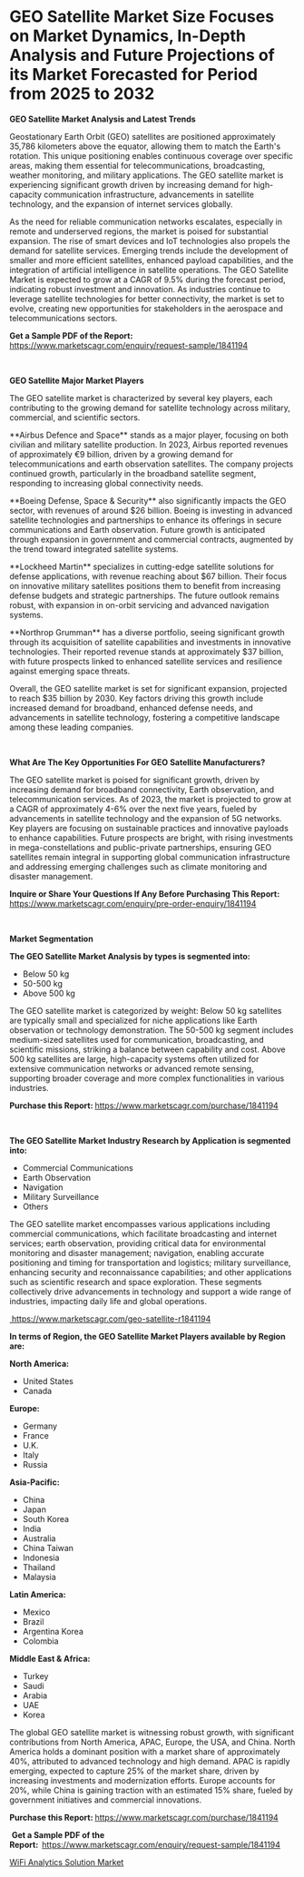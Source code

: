 <p><h1>GEO Satellite Market Size Focuses on Market Dynamics, In-Depth Analysis and Future Projections of its Market Forecasted for Period from 2025 to 2032</h1></p><p><strong>GEO Satellite Market Analysis and Latest Trends</strong></p>
<p><p>Geostationary Earth Orbit (GEO) satellites are positioned approximately 35,786 kilometers above the equator, allowing them to match the Earth's rotation. This unique positioning enables continuous coverage over specific areas, making them essential for telecommunications, broadcasting, weather monitoring, and military applications. The GEO satellite market is experiencing significant growth driven by increasing demand for high-capacity communication infrastructure, advancements in satellite technology, and the expansion of internet services globally.</p><p>As the need for reliable communication networks escalates, especially in remote and underserved regions, the market is poised for substantial expansion. The rise of smart devices and IoT technologies also propels the demand for satellite services. Emerging trends include the development of smaller and more efficient satellites, enhanced payload capabilities, and the integration of artificial intelligence in satellite operations. The GEO Satellite Market is expected to grow at a CAGR of 9.5% during the forecast period, indicating robust investment and innovation. As industries continue to leverage satellite technologies for better connectivity, the market is set to evolve, creating new opportunities for stakeholders in the aerospace and telecommunications sectors.</p></p>
<p><strong>Get a Sample PDF of the Report:&nbsp;</strong> <a href="https://www.marketscagr.com/enquiry/request-sample/1841194?utm_campaign=3221&utm_medium=2&utm_source=Github&utm_content=ia&utm_term=08042025&utm_id=geo-satellite">https://www.marketscagr.com/enquiry/request-sample/1841194</a></p>
<p>&nbsp;</p>
<p><strong>GEO Satellite Major Market Players</strong></p>
<p><p>The GEO satellite market is characterized by several key players, each contributing to the growing demand for satellite technology across military, commercial, and scientific sectors.</p><p>**Airbus Defence and Space** stands as a major player, focusing on both civilian and military satellite production. In 2023, Airbus reported revenues of approximately €9 billion, driven by a growing demand for telecommunications and earth observation satellites. The company projects continued growth, particularly in the broadband satellite segment, responding to increasing global connectivity needs.</p><p>**Boeing Defense, Space & Security** also significantly impacts the GEO sector, with revenues of around $26 billion. Boeing is investing in advanced satellite technologies and partnerships to enhance its offerings in secure communications and Earth observation. Future growth is anticipated through expansion in government and commercial contracts, augmented by the trend toward integrated satellite systems.</p><p>**Lockheed Martin** specializes in cutting-edge satellite solutions for defense applications, with revenue reaching about $67 billion. Their focus on innovative military satellites positions them to benefit from increasing defense budgets and strategic partnerships. The future outlook remains robust, with expansion in on-orbit servicing and advanced navigation systems.</p><p>**Northrop Grumman** has a diverse portfolio, seeing significant growth through its acquisition of satellite capabilities and investments in innovative technologies. Their reported revenue stands at approximately $37 billion, with future prospects linked to enhanced satellite services and resilience against emerging space threats.</p><p>Overall, the GEO satellite market is set for significant expansion, projected to reach $35 billion by 2030. Key factors driving this growth include increased demand for broadband, enhanced defense needs, and advancements in satellite technology, fostering a competitive landscape among these leading companies.</p></p>
<p>&nbsp;</p>
<p><strong>What Are The Key Opportunities For GEO Satellite Manufacturers?</strong></p>
<p><p>The GEO satellite market is poised for significant growth, driven by increasing demand for broadband connectivity, Earth observation, and telecommunication services. As of 2023, the market is projected to grow at a CAGR of approximately 4-6% over the next five years, fueled by advancements in satellite technology and the expansion of 5G networks. Key players are focusing on sustainable practices and innovative payloads to enhance capabilities. Future prospects are bright, with rising investments in mega-constellations and public-private partnerships, ensuring GEO satellites remain integral in supporting global communication infrastructure and addressing emerging challenges such as climate monitoring and disaster management.</p></p>
<p><strong>Inquire or Share Your Questions If Any Before Purchasing This Report:</strong> <a href="https://www.marketscagr.com/enquiry/pre-order-enquiry/1841194?utm_campaign=3221&utm_medium=2&utm_source=Github&utm_content=ia&utm_term=08042025&utm_id=geo-satellite">https://www.marketscagr.com/enquiry/pre-order-enquiry/1841194</a></p>
<p>&nbsp;</p>
<p><strong>Market Segmentation</strong></p>
<p><strong>The GEO Satellite Market Analysis by types is segmented into:</strong></p>
<p><ul><li>Below 50 kg</li><li>50-500 kg</li><li>Above 500 kg</li></ul></p>
<p><p>The GEO satellite market is categorized by weight: Below 50 kg satellites are typically small and specialized for niche applications like Earth observation or technology demonstration. The 50-500 kg segment includes medium-sized satellites used for communication, broadcasting, and scientific missions, striking a balance between capability and cost. Above 500 kg satellites are large, high-capacity systems often utilized for extensive communication networks or advanced remote sensing, supporting broader coverage and more complex functionalities in various industries.</p></p>
<p><strong>Purchase this Report:&nbsp;</strong><a href="https://www.marketscagr.com/purchase/1841194?utm_campaign=3221&utm_medium=2&utm_source=Github&utm_content=ia&utm_term=08042025&utm_id=geo-satellite">https://www.marketscagr.com/purchase/1841194</a></p>
<p>&nbsp;</p>
<p><strong>The GEO Satellite Market Industry Research by Application is segmented into:</strong></p>
<p><ul><li>Commercial Communications</li><li>Earth Observation</li><li>Navigation</li><li>Military Surveillance</li><li>Others</li></ul></p>
<p><p>The GEO satellite market encompasses various applications including commercial communications, which facilitate broadcasting and internet services; earth observation, providing critical data for environmental monitoring and disaster management; navigation, enabling accurate positioning and timing for transportation and logistics; military surveillance, enhancing security and reconnaissance capabilities; and other applications such as scientific research and space exploration. These segments collectively drive advancements in technology and support a wide range of industries, impacting daily life and global operations.</p></p>
<p><a href="https://www.marketscagr.com/geo-satellite-r1841194?utm_campaign=3221&utm_medium=2&utm_source=Github&utm_content=ia&utm_term=08042025&utm_id=geo-satellite">&nbsp;https://www.marketscagr.com/geo-satellite-r1841194</a></p>
<p><strong>In terms of Region, the GEO Satellite Market Players available by Region are:</strong></p>
<p>
    <p> <strong> North America: </strong>
        <ul>
            <li>United States</li>
            <li>Canada</li>
        </ul>
        </p> 
    <p> <strong> Europe: </strong>
        <ul>
            <li>Germany</li>
            <li>France</li>
            <li>U.K.</li>
            <li>Italy</li>
            <li>Russia</li>
        </ul>
        </p> 
    <p> <strong> Asia-Pacific: </strong>
        <ul>
            <li>China</li>
            <li>Japan</li>
            <li>South Korea</li>
            <li>India</li>
            <li>Australia</li>
            <li>China Taiwan</li>
            <li>Indonesia</li>
            <li>Thailand</li>
            <li>Malaysia</li>
        </ul>
        </p> 
    <p> <strong> Latin America: </strong>
        <ul>
            <li>Mexico</li>
            <li>Brazil</li>
            <li>Argentina Korea</li>
            <li>Colombia</li>
        </ul>
        </p> 
    <p> <strong> Middle East & Africa: </strong>
        <ul>
            <li>Turkey</li>
            <li>Saudi</li>
            <li>Arabia</li>
            <li>UAE</li>
            <li>Korea</li>
        </ul>
    </p>
    </p>
<p><p>The global GEO satellite market is witnessing robust growth, with significant contributions from North America, APAC, Europe, the USA, and China. North America holds a dominant position with a market share of approximately 40%, attributed to advanced technology and high demand. APAC is rapidly emerging, expected to capture 25% of the market share, driven by increasing investments and modernization efforts. Europe accounts for 20%, while China is gaining traction with an estimated 15% share, fueled by government initiatives and commercial innovations.</p></p>
<p><strong>Purchase this Report: </strong><a href="https://www.marketscagr.com/purchase/1841194?utm_campaign=3221&utm_medium=2&utm_source=Github&utm_content=ia&utm_term=08042025&utm_id=geo-satellite">https://www.marketscagr.com/purchase/1841194</a></p>
<p>&nbsp;<strong>Get a Sample PDF of the Report:&nbsp;&nbsp;</strong><a href="https://www.marketscagr.com/enquiry/request-sample/1841194?utm_campaign=3221&utm_medium=2&utm_source=Github&utm_content=ia&utm_term=08042025&utm_id=geo-satellite">https://www.marketscagr.com/enquiry/request-sample/1841194</a></p>
<p><strong></strong></p>
<p><p><a href="https://github.com/zurubting/Market-Research-Report-List-1/blob/main/wifi-analytics-solution-market.md?utm_campaign=3221&utm_medium=2&utm_source=Github&utm_content=ia&utm_term=08042025&utm_id=geo-satellite">WiFi Analytics Solution Market</a></p></p>